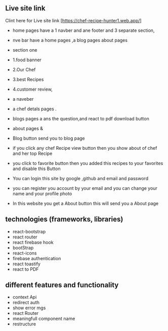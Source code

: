 ## Live site link

Clint here for Live site link [https://chef-recipe-hunter1.web.app/]


- home pages have a 1 navber and ane footer and 3 separate section,
- nve bar have a home pages ,a blog pages about pages

- section one 
- 1.food banner  
- 2.Our Chef   
- 3.best Recipes  
- 4.customer review,
- a naveber 
- a chef detals  pages .
- blogs pages  a ans the question,and react to pdf download button
- about pages &

- Blog button send you to blog page
- if you click any chef Recipe view button then you show about of chef and her top Recipe
- you click to favorite button then you added this recipes to your favorites and disable this Button
- You can login this site by google ,github and email and password
- you can register you account by your email and you can change your name and your profile photo
- In this website you get a About button this will send you a About page

## technologies (frameworks, libraries)
- react-bootstrap
- react router
- react firebase hook
- bootStrap
- react-icons
- firebase authentication
- react toastify
- react to PDF

## different features and functionality

- context Api
- redirect auth
- show error mgs
- react Router
- meaningfull component name
- restructure